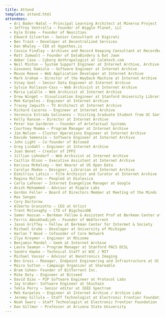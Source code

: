```yaml
---
title: Attend
template: attend.html
attendees:
  - Ari Bader-Natal — Principal Learning Architect at Minerva Project
  - Jeffrey Ventrella — Founder of Wiggle Planet, LLC
  - Kyle Drake — Founder of Neocities
  - Edward Silverton — Senior Consultant at Digirati
  - Ben Trask — Developer at Decentralized Services
  - Dan Whaley — CEO at Hypothes.is
  - Cassie Findlay — Archives and Record Keeping Consultant at Recordkeeping Innovation
  - Matt Zumwalt — Founder of DataBindery & Dat Jawn
  - Amber Case — Cyborg Anthropologist at Calmtech.com
  - Neil Minton — System Support Engineer at Internet Archive, Archive-It
  - Giovanni Damiola — Software Engineer at Internet Archive
  - Mouse Reeve — Web Application Developer at Internet Archive
  - Mark Graham — Director of the Wayback Machine at Internet Archive
  - Vinay Goel — Senior Data Engineer at Internet Archive
  - Sylvie Rollason-Cass — Web Archivist at Internet Archive
  - Maria LaCalle — Web Archivist at Internet Archive
  - Drew Winget — Visualisation Engineer at Stanford University Libraries
  - Mek Karpeles — Engineer at Internet Archive
  - Tracey Jaquith — TV Architect at Internet Archive
  - Richard Caceres — Engineer at Internet Archive
  - Veronica Estrada Galinanes — Visiting Graduate Student from UC Santa Cruz
  - Kelly Ransom — Director at Internet Archive
  - Peter Van Garderen — Founder of Artefactual Systems
  - Courtney Mumma — Program Manager at Internet Archive
  - Jim Nelson — Cluster Operations Engineer at Internet Archive
  - Davide Semenzin — Software Engineer at Internet Archive
  - John Light — Co-founder of Bitseed
  - Greg Lindahl — Engineer at Internet Archive
  - Juan Benet — Creator of IPFS
  - Jillian Lohndorf — Web Archivist at Internet Archive
  - Caitlin Olson — Executive Assistant at Internet Archive
  - Karissa McKelvey — Hat Wearer at US Open Data
  - Carolyn Madeo — Designer, Librarian at Internet Archive
  - Dimitrios Latsis — Film Archivist and Curator at Internet Archive
  - Regina Mullen — Peopled at Dialexica
  - Carla LaFever — Internet Evangelism Manager at Google
  - Anish Mohammed — Advisor at Ripple Labs
  - Gordon Feller — Board of Directors Member at Meeting of the Minds
  - Max Senges
  - Cory Doctorow
  - Alberto Granzotto — CEO at Urlist
  - Trent McConaghy — CTO of BigchainDB
  - Samer Hassan — Berkman Fellow & Assistant Prof at Berkman Center at Harvard & Univ. Complutense Madrid
  - Ferris Aboukhadijeh — Founder of WebTorrent
  - Jason Griffey — Fellow at Berkman Center for Intermet & Society
  - Michael Grube — Developer at University of Michigan
  - Harlan T Wood — Cofounder of Core Network
  - Ilya Kreymer — Engineer at Rhizome
  - Benjamin Mandel — Geek at Internet Archive
  - Laura Seaman — Program Manager at Stanford PACS DCSL
  - Sandro Hawke — Technical Staff at W3C / MIT
  - Michael Vassar — Advisor at Nanotronics Imaging
  - Ben Gross — Manager, Endpoint Engineering and Infrastructure at UC Berkeley
  - Maira Sutton — Campaign Organizer at Shareable
  - Bram Cohen— Founder of BitTorrent Inc.
  - Mike Doty — Engineer at Bitseed
  - David Dias — P2P Software Engineer at Protocol Labs
  - Jay Graber— Software Engineer at Skuchain
  - Tekla Perry — Senior editor at IEEE Spectrum
  - Mek Karpeles — Engineer at Internet Archive / Archive Labs
  - Jeremy Gillula — Staff Technologist at Electronic Frontier Foundation
  - Noah Swarz — Staff Technologist at Electronic Frontier Foundation
  - Dan Gillmor — Professor at Arizona State University
---
```

